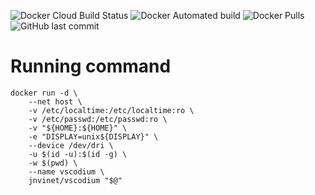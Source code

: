 ![Docker Cloud Build Status](https://img.shields.io/docker/cloud/build/jnvinet/vscodium?logo=docker) ![Docker Automated build](https://img.shields.io/docker/automated/jnvinet/vscodium?logo=docker) ![Docker Pulls](https://img.shields.io/docker/pulls/jnvinet/vscodium?logo=docker) ![GitHub last commit](https://img.shields.io/github/last-commit/julienvinet/dockerfiles?logo=github) 

# Running command

```
docker run -d \
    --net host \
    -v /etc/localtime:/etc/localtime:ro \
    -v /etc/passwd:/etc/passwd:ro \
    -v "${HOME}:${HOME}" \
    -e "DISPLAY=unix${DISPLAY}" \
    --device /dev/dri \
    -u $(id -u):$(id -g) \
    -w $(pwd) \
    --name vscodium \
    jnvinet/vscodium "$@"
```
